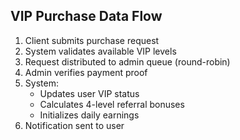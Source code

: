 ## VIP Purchase Data Flow

1. Client submits purchase request
2. System validates available VIP levels
3. Request distributed to admin queue (round-robin)
4. Admin verifies payment proof
5. System:
   - Updates user VIP status
   - Calculates 4-level referral bonuses
   - Initializes daily earnings
6. Notification sent to user